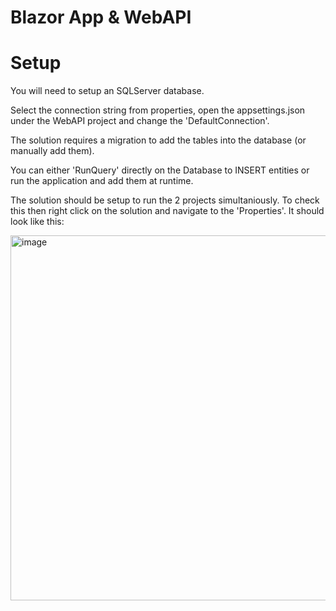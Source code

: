 # Blazor App & WebAPI

# Setup

You will need to setup an SQLServer database.

Select the connection string from properties, open the appsettings.json under the WebAPI project and change the 'DefaultConnection'.

The solution requires a migration to add the tables into the database (or manually add them).

You can either 'RunQuery' directly on the Database to INSERT entities or run the application and add them at runtime. 

The solution should be setup to run the 2 projects simultaniously. To check this then right click on the solution and navigate to the 'Properties'. It should look like this:

<img width="584" alt="image" src="https://github.com/user-attachments/assets/c478ef9d-7f06-4284-8de6-8b489578075f" />
